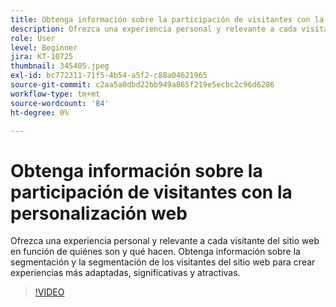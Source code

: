 ```yaml
---
title: Obtenga información sobre la participación de visitantes con la personalización web
description: Ofrezca una experiencia personal y relevante a cada visitante del sitio web en función de quiénes son y qué hacen. Obtenga información sobre la segmentación y la segmentación de los visitantes del sitio web para crear experiencias más adaptadas, significativas y atractivas.
role: User
level: Beginner
jira: KT-10725
thumbnail: 345405.jpeg
exl-id: bc772311-71f5-4b54-a5f2-c88a04621965
source-git-commit: c2aa5a0dbd22bb949a865f219e5ecbc2c96d6286
workflow-type: tm+mt
source-wordcount: '84'
ht-degree: 0%

---
```


# Obtenga información sobre la participación de visitantes con la personalización web

Ofrezca una experiencia personal y relevante a cada visitante del sitio web en función de quiénes son y qué hacen. Obtenga información sobre la segmentación y la segmentación de los visitantes del sitio web para crear experiencias más adaptadas, significativas y atractivas.

>[!VIDEO](https://video.tv.adobe.com/v/345405/?quality=12&learn=on)
